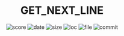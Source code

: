 <h1 align="center">GET_NEXT_LINE</h1>

<p align="center">
    <img alt="score" src="https://img.shields.io/static/v1?label=status&message=ongoing&color=red&logo=42&logoColor=green">
    <img alt="date" src="https://img.shields.io/static/v1?label=date&message=May%2014th,%202023&color=ff6984&logo=Cachet&logoColor=green">
    <img alt="size" src="https://img.shields.io/github/languages/code-size/darrenkuro/42_push_swap?label=size">
    <img alt="loc" src="https://img.shields.io/tokei/lines/github/darrenkuro/42_push_swap?label=lines">
    <img alt="file" src="https://img.shields.io/github/directory-file-count/darrenkuro/42_push_swap/submitted?label=files">
    <img alt="commit" src="https://img.shields.io/github/last-commit/darrenkuro/42_push_swap">
</p>
